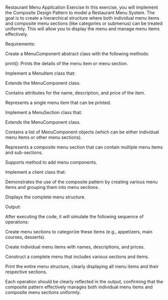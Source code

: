 Restaurant Menu Application Exercise
In this exercise, you will implement the Composite Design Pattern to model a Restaurant Menu System. The goal is to create a hierarchical structure where both individual menu items and composite menu sections (like categories or submenus) can be treated uniformly. This will allow you to display the menu and manage menu items effectively.



Requirements:

Create a MenuComponent abstract class with the following methods:

print(): Prints the details of the menu item or menu section.

Implement a MenuItem class that:

Extends the MenuComponent class.

Contains attributes for the name, description, and price of the item.

Represents a single menu item that can be printed.

Implement a MenuSection class that:

Extends the MenuComponent class.

Contains a list of MenuComponent objects (which can be either individual menu items or other menu sections).

Represents a composite menu section that can contain multiple menu items and sub-sections.

Supports method to add menu components.

Implement a client class that:

Demonstrates the use of the composite pattern by creating various menu items and grouping them into menu sections.

Displays the complete menu structure.



Output:

After executing the code, it will simulate the following sequence of operations:

Create menu sections to categorize these items (e.g., appetizers, main courses, desserts).

Create individual menu items with names, descriptions, and prices.

Construct a complete menu that includes various sections and items.

Print the entire menu structure, clearly displaying all menu items and their respective sections.

Each operation should be clearly reflected in the output, confirming that the composite pattern effectively manages both individual menu items and composite menu sections uniformly.